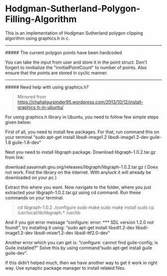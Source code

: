 # Hodgman-Sutherland-Polygon-Filling-Algorithm
This is an implementation of Hodgman Sutherland polygon clipping algorithm using graphics.h in c. 
<hr>
##### The current polygon points have been hardcoded

You can take the input from user and store it in the point struct.
Don't forgert to innitialize the "innitialPointCount" to number of points. 
Also ensure that the points are stored in cyclic manner.
<hr>
##### Need help with using graphics.h?

>Mirrored from https://chahalgurpinder95.wordpress.com/2013/10/12/install-graphics-h-in-ubuntu/

For using graphics.h library in Ubuntu, you need to follow few simple steps given below:

First of all, you need to install few packages. For that, run command this on your terminal “sudo apt-get install libsdl-image1.2 libsdl-image1.2-dev guile-1.8 guile-1.8-dev”

Next you need to install libgraph package. Download libgraph-1.0.2.tar.gz from link:

download.savannah.gnu.org/releases/libgraph/libgraph-1.0.2.tar.gz
( Does not work. Find the library on the internet. With anyluck it will already be downloaded on your pc.)

Extract this where you want. Now navigate to the folder, where you just extracted your libgraph-1.0.2.tar.gz using cd command. Run these commands on your terminal.

> cd libgraph-1.0.2
> ./configure
>sudo make
> sudo make install
> sudo cp /usr/local/lib/libgraph.* /usr/lib

And if you got error message “configure: error: *** SDL version 1.2.0 not found!”, try installing it using: “sudo apt-get install libsdl1.2-dev libsdl-image1.2-dev libsdl-mixer1.2-dev libsdl-ttf2.0-dev”

Another error which you can get is: “configure: cannot find guile-config; is Guile installed?” Solve this by using command“sudo apt-get install guile guile-dev”.

If this didn’t helped much, then we have another way to get it work in right way. Use synaptic package manager to install related files.


